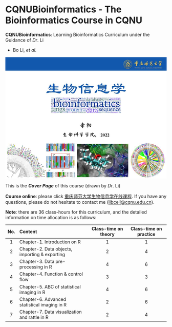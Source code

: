 # CQNUBioinformatics - The Bioinformatics Course in CQNU

**CQNUBioinformatics**: Learning Bioinformatics Curriculum under the Guidance of *Dr*. Li

- Bo Li, *et al.*

<img src = "images/course-logo.jpg" width = "800" align = "middle"> 

This is the ***Cover Page*** of this course (drawn by *Dr*. Li)

**Course online**: please click [重庆师范大学生物信息学在线课程](http://www.ciblab.net/bioinformatics/). 
If you have any questions, please do not hesitate to contact me (libcell@cqnu.edu.cn). 

**Note**: there are 36 class-hours for this curriculum, and the detailed information on time allocation is as follows: 

| No. | Content | Class-time on theory | Class-time on practice |
| :----: | :---- | :----: | :----: |
| 1 | Chapter-1. Introduction on R | 1 | 1 |
| 2 | Chapter-2. Data objects, importing & exporting | 2 | 4 |
| 3 | Chapter-3. Data pre-processing in R | 4 | 6 |
| 4 | Chapter-4. Function & control flow | 3 | 3 |
| 5 | Chapter-5. ABC of statistical imaging in R | 4 | 6 |
| 6 | Chapter-6. Advanced statistical imaging in R | 2 | 6 |
| 7 | Chapter-7. Data visualization and rattle in R | 2 | 4 |
